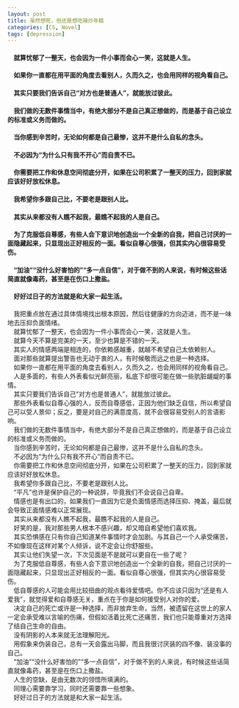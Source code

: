 ```yaml
---
layout: post
title: 虽然想死，但还是想吃辣炒年糕
categories: [CS, Novel]
tags: [depression]
---
```

#### &#8195;就算忧郁了一整天，也会因为一件小事而会心一笑，这就是人生。                                                                             
#### &#8195;如果你一直都在用平面的角度去看别人，久而久之，也会用同样的视角看自己。                                                                    
#### &#8195;其实只要我们告诉自己“对方也是普通人”，就能放过彼此。                                                                             
#### &#8195;我们做的无数件事情当中，有绝大部分不是自己真正想做的，而是基于自己设立的标准或义务而做的。                                                                     
#### &#8195;当你感到辛苦时，无论如何都是自己最惨，这并不是什么自私的念头。                                                                 
#### &#8195;不必因为“为什么只有我不开心”而自责不已。                                                                    
#### &#8195;你需要把工作和休息空间彻底分开，如果在公司积累了一整天的压力，回到家就应该好好放松休息。                                                             
#### &#8195;我希望你多跟自己比，不要老是跟别人比。                                                   
#### &#8195;其实从来都没有人瞧不起我，最瞧不起我的人是自己。                                                                             
#### &#8195;为了克服低自尊感，有些人会下意识地创造出一个全新的自我，把自己讨厌的一面隐藏起来，只显现出正好相反的一面。看似自尊心很强，但其实内心很容易受伤。                                                           
#### &#8195;“加油”“没什么好害怕的”“多一点自信”，对于做不到的人来说，有时候这些话简直就像毒药，甚至是在伤口上撒盐。                                                          
#### &#8195;好好过日子的方法就是和大家一起生活。                        
<!-- more -->
&#8195;我把重点放在通过具体情境找出根本原因，然后往健康的方向迈进，而不是一味地去压抑负面情绪。                                
&#8195;就算忧郁了一整天，也会因为一件小事而会心一笑，这就是人生。                                     
&#8195;就算今天不算是完美的一天，至少也算是不错的一天。                                     
&#8195;其实人的情感两端是相连的，你依赖感越重，就越不希望自己太依赖别人。                                     
&#8195;面对那些就算提出警告也无动于衷的人，有时候敬而远之也是一种选择。                                     
&#8195;如果你一直都在用平面的角度去看别人，久而久之，也会用同样的视角看自己。                                     
&#8195;人是多面的，有些人外表看似光鲜亮丽，私底下却很可能在做一些肮脏龌龊的事情。                                     
&#8195;其实只要我们告诉自己“对方也是普通人”，就能放过彼此。                                     
&#8195;那些外表看似自尊心强的人，反而自尊感低，正因为他们缺乏自信，所以希望自己可以受人景仰；反之，要是对自己的满意度高，就不会很容易受别人的言语影响。                                     
&#8195;我们做的无数件事情当中，有绝大部分不是自己真正想做的，而是基于自己设立的标准或义务而做的。                                     
&#8195;当你感到辛苦时，无论如何都是自己最惨，这并不是什么自私的念头。                                     
&#8195;不必因为“为什么只有我不开心”而自责不已。                                     
&#8195;你需要把工作和休息空间彻底分开，如果在公司积累了一整天的压力，回到家就应该好好放松休息。                                     
&#8195;我希望你多跟自己比，不要老是跟别人比。                                     
&#8195;“平凡”也许是保护自己的一种说辞，毕竟我们不会说自己自卑。                                     
&#8195;情感也是有出口的，如果我们一直因为它是负面情感而选择压抑、掩盖，最后就会导致正面情感难以正常展现。                                     
&#8195;其实从来都没有人瞧不起我，最瞧不起我的人是自己。                                     
&#8195;好笑的是，我对那些男人根本不感兴趣，却又暗自希望他们喜欢我。                                     
&#8195;其实恐惧感在只有你自己知道某件事情时才会加剧。与其自己一个人承受痛苦，不如像现在这样对某个人倾诉，说不定会让你舒服些。                                     
&#8195;其实让他们失望一次，下次见面是不是就可以更自在一些了呢？                                     
&#8195;为了克服低自尊感，有些人会下意识地创造出一个全新的自我，把自己讨厌的一面隐藏起来，只显现出正好相反的一面。看似自尊心很强，但其实内心很容易受伤。                                     
&#8195;低自尊感的人可能会用比较扭曲的观点看待爱情吧。你不应该只因为“还是有人爱我”，就觉得爱和自尊感无关，重点在于你是如何接受别人对你的爱。                                     
&#8195;决定自己的死亡或许是一种选择，而非放弃生命，当然，被遗留在这世上的家人一定会承受难以言喻的伤痛，但假如活着比死亡还痛苦，我们也只能尊重对方选择了结自己生命的自由。                                     
&#8195;没有阴影的人本来就无法理解阳光。                                     
&#8195;用假象来伪装自己，总有一天会露出马脚，而且我很讨厌装的四不像、装没事的自己。                                     
&#8195;“加油”“没什么好害怕的”“多一点自信”，对于做不到的人来说，有时候这些话简直就像毒药，甚至是在伤口上撒盐。                                     
&#8195;人生的空缺，是由无数次的领悟所填满的。                                     
&#8195;同理心需要靠学习，同时还需要靠一些想象。                                     
&#8195;好好过日子的方法就是和大家一起生活。                                   
